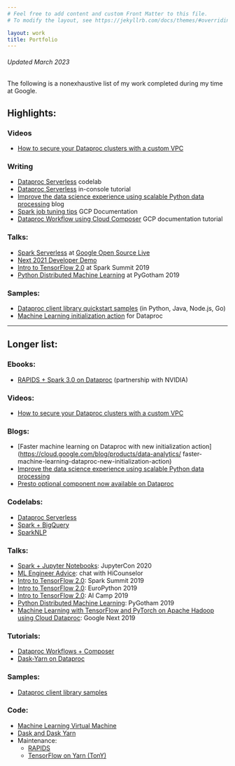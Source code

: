 ```yaml
---
# Feel free to add content and custom Front Matter to this file.
# To modify the layout, see https://jekyllrb.com/docs/themes/#overriding-theme-defaults

layout: work
title: Portfolio
---
```


###### Updated March 2023
The following is a nonexhaustive list of my work completed during my time at Google.

## Highlights:

### Videos
- [How to secure your Dataproc clusters with a custom VPC](https://www.youtube.com/watch?v=NpLqDexlaUg)

### Writing
- [Dataproc Serverless](https://codelabs.developers.google.com/dataproc-serverless#0) codelab
- [Dataproc Serverless](https://console.cloud.google.com/welcome?walkthrough_id=dataproc--dataproc_serverless_quickstart) in-console tutorial
- [Improve the data science experience using scalable Python data processing](https://cloud.google.com/blog/products/data-analytics/improve-data-science-experience-using-scalable-python-data-processing) blog
- [Spark job tuning tips](https://cloud.google.com/dataproc/docs/support/spark-job-tuning) GCP Documentation
- [Dataproc Workflow using Cloud Composer](https://cloud.google.com/dataproc/docs/tutorials/workflow-composer) GCP documentation tutorial

### Talks:
- [Spark Serverless](https://www.youtube.com/watch?v=C5NtxKrKnaE&t=145s) at [Google Open Source Live](https://opensourcelive.withgoogle.com/events/spark-day-2022)
- [Next 2021 Developer Demo](https://www.youtube.com/watch?v=yxwG8OdN8Jg&t=458)
- [Intro to TensorFlow 2.0](https://www.youtube.com/watch?v=nnNVGfRGY4E) at Spark Summit 2019
- [Python Distributed Machine Learning](https://www.youtube.com/watch?v=eVvjbTZc1CM) at PyGotham 2019

### Samples:
- [Dataproc client library quickstart samples](https://cloud.google.com/dataproc/docs/samples/dataproc-quickstart) (in Python, Java, Node.js, Go)
- [Machine Learning initialization action](https://github.com/GoogleCloudDataproc/initialization-actions/tree/master/mlvm) for Dataproc 

***

## Longer list:

### Ebooks:
- [RAPIDS + Spark 3.0 on Dataproc](https://thepoweroftwo.solutions/guide/accelerating-apache-spark-3/) (partnership with NVIDIA)

### Videos:
- [How to secure your Dataproc clusters with a custom VPC](https://www.youtube.com/watch?v=NpLqDexlaUg)

### Blogs:
- [Faster machine learning on Dataproc with new initialization action](https://cloud.google.com/blog/products/data-analytics/
faster-machine-learning-dataproc-new-initialization-action)
- [Improve the data science experience using scalable Python data processing](https://cloud.google.com/blog/products/data-analytics/improve-data-science-experience-using-scalable-python-data-processing/)
- [Presto optional component now available on Dataproc](https://cloud.google.com/blog/products/data-analytics/presto-optional-component-now-available-on-dataproc)

### Codelabs:
- [Dataproc Serverless](https://codelabs.developers.google.com/dataproc-serverless#0)
- [Spark + BigQuery](https://codelabs.developers.google.com/codelabs/pyspark-bigquery#0)
- [SparkNLP](https://codelabs.developers.google.com/codelabs/spark-nlp#0)

### Talks:
- [Spark + Jupyter Notebooks](https://www.youtube.com/watch?v=eXJEnCQH0ug): JupyterCon 2020
- [ML Engineer Advice](https://www.youtube.com/watch?v=S7_W_H98z7I): chat with HiCounselor
- [Intro to TensorFlow 2.0](https://www.youtube.com/watch?v=nnNVGfRGY4E): Spark Summit 2019
- [Intro to TensorFlow 2.0](https://www.youtube.com/watch?v=9CdCczxwuZ4): EuroPython 2019
- [Intro to TensorFlow 2.0](https://www.youtube.com/watch?v=Kb9ixq9U38Y): AI Camp 2019
- [Python Distributed Machine Learning](https://www.youtube.com/watch?v=eVvjbTZc1CM): PyGotham 2019
- [Machine Learning with TensorFlow and PyTorch on Apache Hadoop using Cloud Dataproc](https://www.youtube.com/watch?v=hr7_pG3yEOQ): Google Next 2019

### Tutorials:
- [Dataproc Workflows + Composer](https://cloud.google.com/dataproc/docs/tutorials/workflow-composer)
- [Dask-Yarn on Dataproc](https://yarn.dask.org/en/latest/gcp-dataproc.html)

### Samples:
- [Dataproc client library samples](https://cloud.google.com/dataproc/docs/samples) 

### Code:
- [Machine Learning Virtual Machine](https://github.com/GoogleCloudDataproc/initialization-actions/tree/master/mlvm)
- [Dask and Dask Yarn](https://github.com/GoogleCloudDataproc/initialization-actions/tree/master/dask)
- Maintenance:
  - [RAPIDS](https://github.com/GoogleCloudDataproc/initialization-actions/tree/master/rapids)
  - [TensorFlow on Yarn (TonY)](https://github.com/GoogleCloudDataproc/initialization-actions/tree/master/tony)